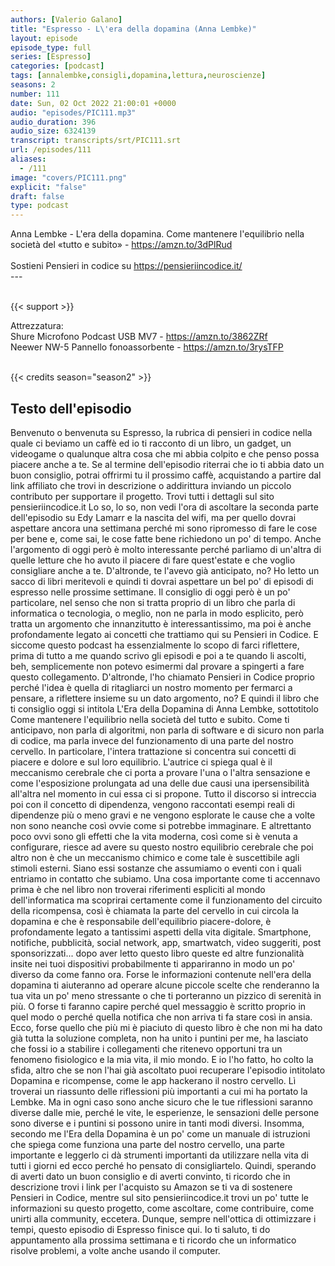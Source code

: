 ```yaml
---
authors: [Valerio Galano]
title: "Espresso - L\'era della dopamina (Anna Lembke)"
layout: episode
episode_type: full
series: [Espresso]
categories: [podcast]
tags: [annalembke,consigli,dopamina,lettura,neuroscienze]
seasons: 2
number: 111
date: Sun, 02 Oct 2022 21:00:01 +0000
audio: "episodes/PIC111.mp3"
audio_duration: 396
audio_size: 6324139
transcript: transcripts/srt/PIC111.srt
url: /episodes/111
aliases: 
  - /111
image: "covers/PIC111.png"
explicit: "false"
draft: false
type: podcast
---
```

Anna Lembke - L'era della dopamina. Come mantenere l'equilibrio nella società del «tutto e subito» - <a href="https://amzn.to/3dPlRud" rel="noopener">https://amzn.to/3dPlRud</a> <br />
<br />
Sostieni Pensieri in codice su <a href="https://pensieriincodice.it/" rel="noopener">https://pensieriincodice.it/</a> <br />
---<br />
<br />


{{< support >}}

Attrezzatura:<br />
Shure Microfono Podcast USB MV7 - <a href="https://amzn.to/3862ZRf" rel="noopener">https://amzn.to/3862ZRf</a> <br />
Neewer NW-5 Pannello fonoassorbente - <a href="https://amzn.to/3rysTFP" rel="noopener">https://amzn.to/3rysTFP</a> <br />
<br />


{{< credits season="season2" >}}

<!-- more -->

## Testo dell'episodio

Benvenuto o benvenuta su Espresso, la rubrica di pensieri in codice nella quale ci beviamo
un caffè ed io ti racconto di un libro, un gadget, un videogame o qualunque altra cosa
che mi abbia colpito e che penso possa piacere anche a te.
Se al termine dell'episodio riterrai che io ti abbia dato un buon consiglio, potrai offrirmi
tu il prossimo caffè, acquistando a partire dal link affiliato che trovi in descrizione
o addirittura inviando un piccolo contributo per supportare il progetto. Trovi tutti i
dettagli sul sito pensieriincodice.it
Lo so, lo so, non vedi l'ora di ascoltare la seconda parte dell'episodio
su Edy Lamarr e la nascita del wifi, ma per quello dovrai aspettare ancora una settimana
perché mi sono ripromesso di fare le cose per bene e, come sai, le cose fatte bene richiedono
un po' di tempo. Anche l'argomento di oggi però è molto interessante perché parliamo
di un'altra di quelle letture che ho avuto il piacere di fare quest'estate e che voglio
consigliare anche a te. D'altronde, te l'avevo già anticipato, no? Ho letto un sacco di
libri meritevoli e quindi ti dovrai aspettare un bel po' di episodi di espresso nelle prossime
settimane. Il consiglio di oggi però è un po' particolare, nel senso che non si tratta
proprio di un libro che parla di informatica o tecnologia, o meglio, non ne parla in modo
esplicito, però tratta un argomento che innanzitutto è interessantissimo, ma poi è anche profondamente
legato ai concetti che trattiamo qui su Pensieri in Codice. E siccome questo podcast ha essenzialmente
lo scopo di farci riflettere, prima di tutto a me quando scrivo gli episodi e poi a te
quando li ascolti, beh, semplicemente non potevo esimermi dal provare a spingerti a
fare questo collegamento. D'altronde, l'ho chiamato Pensieri in Codice proprio perché
l'idea è quella di ritagliarci un nostro momento per fermarci a pensare, a riflettere
insieme su un dato argomento, no? E quindi il libro che ti consiglio oggi si intitola
L'Era della Dopamina di Anna Lembke, sottotitolo Come mantenere l'equilibrio nella società
del tutto e subito. Come ti anticipavo, non parla di algoritmi, non parla di software
e di sicuro non parla di codice, ma parla invece del funzionamento di una parte del
nostro cervello. In particolare, l'intera trattazione si concentra sui concetti di
piacere e dolore e sul loro equilibrio. L'autrice ci spiega qual è il meccanismo cerebrale
che ci porta a provare l'una o l'altra sensazione e come l'esposizione prolungata ad una delle
due causi una ipersensibilità all'altra nel momento in cui essa ci si propone. Tutto
il discorso si intreccia poi con il concetto di dipendenza, vengono raccontati esempi reali
di dipendenze più o meno gravi e ne vengono esplorate le cause che a volte non sono neanche
così ovvie come si potrebbe immaginare. E altrettanto poco ovvi sono gli effetti che
la vita moderna, così come si è venuta a configurare, riesce ad avere su questo nostro
equilibrio cerebrale che poi altro non è che un meccanismo chimico e come tale è suscettibile
agli stimoli esterni. Siano essi sostanze che assumiamo o eventi con i quali entriamo
in contatto che subiamo. Una cosa importante come ti accennavo prima è che nel libro non
troverai riferimenti espliciti al mondo dell'informatica ma scoprirai certamente come il funzionamento
del circuito della ricompensa, così è chiamata la parte del cervello in cui circola la dopamina
e che è responsabile dell'equilibrio piacere-dolore, è profondamente legato a tantissimi aspetti
della vita digitale. Smartphone, notifiche, pubblicità, social network, app, smartwatch,
video suggeriti, post sponsorizzati... dopo aver letto questo libro queste ed altre funzionalità
insite nei tuoi dispositivi probabilmente ti appariranno in modo un po' diverso da
come fanno ora. Forse le informazioni contenute nell'era della dopamina ti aiuteranno ad operare
alcune piccole scelte che renderanno la tua vita un po' meno stressante o che ti porteranno
un pizzico di serenità in più. O forse ti faranno capire perché quel messaggio è
scritto proprio in quel modo o perché quella notifica che non arriva ti fa stare così
in ansia. Ecco, forse quello che più mi è piaciuto di questo libro è che non mi ha
dato già tutta la soluzione completa, non ha unito i puntini per me, ha lasciato che
fossi io a stabilire i collegamenti che ritenevo opportuni tra un fenomeno fisiologico e la
mia vita, il mio mondo. E io l'ho fatto, ho colto la sfida, altro che se non l'hai già
ascoltato puoi recuperare l'episodio intitolato Dopamina e ricompense, come le app hackerano
il nostro cervello. Lì troverai un riassunto delle riflessioni più importanti a cui mi
ha portato la Lembke. Ma in ogni caso sono anche sicuro che le tue riflessioni saranno
diverse dalle mie, perché le vite, le esperienze, le sensazioni delle persone sono diverse e
i puntini si possono unire in tanti modi diversi. Insomma, secondo me l'Era della Dopamina è
un po' come un manuale di istruzioni che spiega come funziona una parte del nostro cervello,
una parte importante e leggerlo ci dà strumenti importanti da utilizzare nella vita di tutti
i giorni ed ecco perché ho pensato di consigliartelo. Quindi, sperando di averti dato un buon consiglio
e di averti convinto, ti ricordo che in descrizione trovi i link per l'acquisto su Amazon se ti va
di sostenere Pensieri in Codice, mentre sul sito pensieriincodice.it trovi un po' tutte le
informazioni su questo progetto, come ascoltare, come contribuire, come unirti alla community,
eccetera. Dunque, sempre nell'ottica di ottimizzare i tempi, questo episodio di Espresso finisce qui.
Io ti saluto, ti do appuntamento alla prossima settimana e ti ricordo che un informatico risolve
problemi, a volte anche usando il computer.

